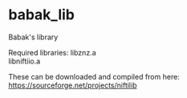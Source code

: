 # babak_lib
Babak's library

Required libraries:
libznz.a     
libniftiio.a

These can be downloaded and compiled from here: https://sourceforge.net/projects/niftilib
